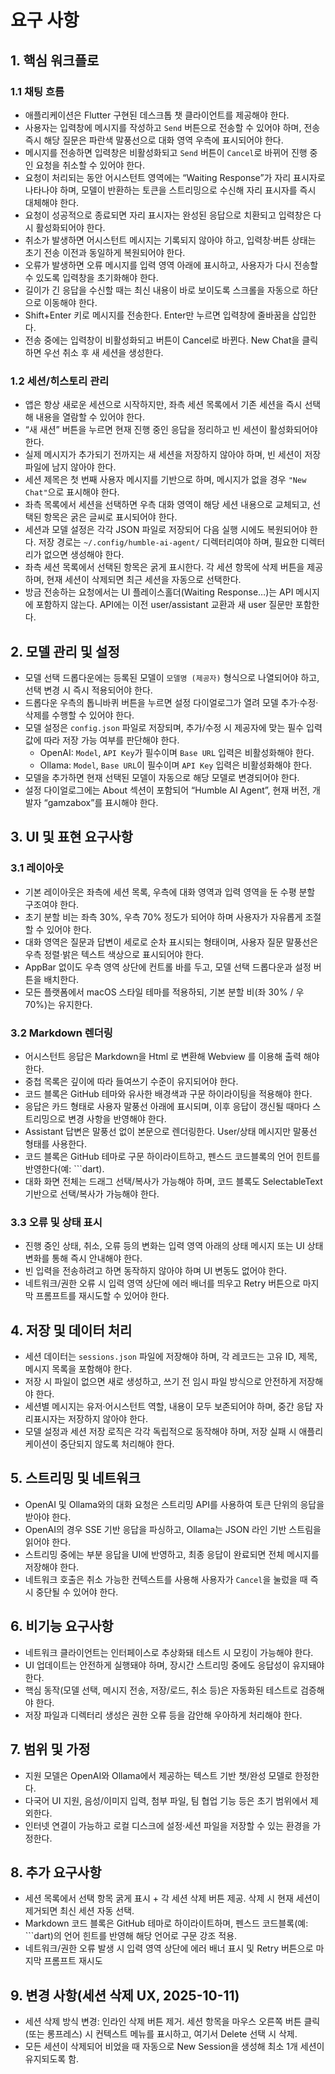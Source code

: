 # 요구 사항

## 1. 핵심 워크플로
### 1.1 채팅 흐름
- 애플리케이션은 Flutter 구현된 데스크톱 챗 클라이언트를 제공해야 한다.
- 사용자는 입력창에 메시지를 작성하고 `Send` 버튼으로 전송할 수 있어야 하며, 전송 즉시 해당 질문은 파란색 말풍선으로 대화 영역 우측에 표시되어야 한다.
- 메시지를 전송하면 입력창은 비활성화되고 `Send` 버튼이 `Cancel`로 바뀌어 진행 중인 요청을 취소할 수 있어야 한다.
- 요청이 처리되는 동안 어시스턴트 영역에는 “Waiting Response”가 자리 표시자로 나타나야 하며, 모델이 반환하는 토큰을 스트리밍으로 수신해 자리 표시자를 즉시 대체해야 한다.
- 요청이 성공적으로 종료되면 자리 표시자는 완성된 응답으로 치환되고 입력창은 다시 활성화되어야 한다.
- 취소가 발생하면 어시스턴트 메시지는 기록되지 않아야 하고, 입력창·버튼 상태는 초기 전송 이전과 동일하게 복원되어야 한다.
- 오류가 발생하면 오류 메시지를 입력 영역 아래에 표시하고, 사용자가 다시 전송할 수 있도록 입력창을 초기화해야 한다.
- 길이가 긴 응답을 수신할 때는 최신 내용이 바로 보이도록 스크롤을 자동으로 하단으로 이동해야 한다.
- Shift+Enter 키로 메시지를 전송한다. Enter만 누르면 입력창에 줄바꿈을 삽입한다.
- 전송 중에는 입력창이 비활성화되고 버튼이 Cancel로 바뀐다. New Chat을 클릭하면 우선 취소 후 새 세션을 생성한다.

### 1.2 세션/히스토리 관리
- 앱은 항상 새로운 세션으로 시작하지만, 좌측 세션 목록에서 기존 세션을 즉시 선택해 내용을 열람할 수 있어야 한다.
- “새 새션” 버튼을 누르면 현재 진행 중인 응답을 정리하고 빈 세션이 활성화되어야 한다.
- 실제 메시지가 추가되기 전까지는 새 세션을 저장하지 않아야 하며, 빈 세션이 저장 파일에 남지 않아야 한다.
- 세션 제목은 첫 번째 사용자 메시지를 기반으로 하며, 메시지가 없을 경우 `"New Chat"`으로 표시해야 한다.
- 좌측 목록에서 세션을 선택하면 우측 대화 영역이 해당 세션 내용으로 교체되고, 선택된 항목은 굵은 글씨로 표시되어야 한다.
- 세션과 모델 설정은 각각 JSON 파일로 저장되어 다음 실행 시에도 복원되어야 한다. 저장 경로는 `~/.config/humble-ai-agent/` 디렉터리여야 하며, 필요한 디렉터리가 없으면 생성해야 한다.
- 좌측 세션 목록에서 선택된 항목은 굵게 표시한다. 각 세션 항목에 삭제 버튼을 제공하며, 현재 세션이 삭제되면 최근 세션을 자동으로 선택한다.
- 방금 전송하는 요청에서는 UI 플레이스홀더(Waiting Response…)는 API 메시지에 포함하지 않는다. API에는 이전 user/assistant 교환과 새 user 질문만 포함한다.

## 2. 모델 관리 및 설정
- 모델 선택 드롭다운에는 등록된 모델이 `모델명 (제공자)` 형식으로 나열되어야 하고, 선택 변경 시 즉시 적용되어야 한다.
- 드롭다운 우측의 톱니바퀴 버튼을 누르면 설정 다이얼로그가 열려 모델 추가·수정·삭제를 수행할 수 있어야 한다.
- 모델 설정은 `config.json` 파일로 저장되며, 추가/수정 시 제공자에 맞는 필수 입력 값에 따라 저장 가능 여부를 판단해야 한다.
  - OpenAI: `Model`, `API Key`가 필수이며 `Base URL` 입력은 비활성화해야 한다.
  - Ollama: `Model`, `Base URL`이 필수이며 `API Key` 입력은 비활성화해야 한다.
- 모델을 추가하면 현재 선택된 모델이 자동으로 해당 모델로 변경되어야 한다.
- 설정 다이얼로그에는 About 섹션이 포함되어 “Humble AI Agent”, 현재 버전, 개발자 “gamzabox”를 표시해야 한다.

## 3. UI 및 표현 요구사항
### 3.1 레이아웃
- 기본 레이아웃은 좌측에 세션 목록, 우측에 대화 영역과 입력 영역을 둔 수평 분할 구조여야 한다.
- 초기 분할 비는 좌측 30%, 우측 70% 정도가 되어야 하며 사용자가 자유롭게 조절할 수 있어야 한다.
- 대화 영역은 질문과 답변이 세로로 순차 표시되는 형태이며, 사용자 질문 말풍선은 우측 정렬·밝은 텍스트 색상으로 표시되어야 한다.
- AppBar 없이도 우측 영역 상단에 컨트롤 바를 두고, 모델 선택 드롭다운과 설정 버튼을 배치한다.
- 모든 플랫폼에서 macOS 스타일 테마를 적용하되, 기본 분할 비(좌 30% / 우 70%)는 유지한다.

### 3.2 Markdown 렌더링
- 어시스턴트 응답은 Markdown을 Html 로 변환해 Webview 를 이용해 출력 해야 한다.
- 중첩 목록은 깊이에 따라 들여쓰기 수준이 유지되어야 한다.
- 코드 블록은 GitHub 테마와 유사한 배경색과 구문 하이라이팅을 적용해야 한다.
- 응답은 카드 형태로 사용자 말풍선 아래에 표시되며, 이후 응답이 갱신될 때마다 스트리밍으로 변경 사항을 반영해야 한다.
- Assistant 답변은 말풍선 없이 본문으로 렌더링한다. User/상태 메시지만 말풍선 형태를 사용한다.
- 코드 블록은 GitHub 테마로 구문 하이라이트하고, 펜스드 코드블록의 언어 힌트를 반영한다(예: ```dart).
- 대화 화면 전체는 드래그 선택/복사가 가능해야 하며, 코드 블록도 SelectableText 기반으로 선택/복사가 가능해야 한다.

### 3.3 오류 및 상태 표시
- 진행 중인 상태, 취소, 오류 등의 변화는 입력 영역 아래의 상태 메시지 또는 UI 상태 변화를 통해 즉시 안내해야 한다.
- 빈 입력을 전송하려고 하면 동작하지 않아야 하며 UI 변동도 없어야 한다.
- 네트워크/권한 오류 시 입력 영역 상단에 에러 배너를 띄우고 Retry 버튼으로 마지막 프롬프트를 재시도할 수 있어야 한다.

## 4. 저장 및 데이터 처리
- 세션 데이터는 `sessions.json` 파일에 저장해야 하며, 각 레코드는 고유 ID, 제목, 메시지 목록을 포함해야 한다.
- 저장 시 파일이 없으면 새로 생성하고, 쓰기 전 임시 파일 방식으로 안전하게 저장해야 한다.
- 세션별 메시지는 유저·어시스턴트 역할, 내용이 모두 보존되어야 하며, 중간 응답 자리표시자는 저장하지 않아야 한다.
- 모델 설정과 세션 저장 로직은 각각 독립적으로 동작해야 하며, 저장 실패 시 애플리케이션이 중단되지 않도록 처리해야 한다.

## 5. 스트리밍 및 네트워크
- OpenAI 및 Ollama와의 대화 요청은 스트리밍 API를 사용하여 토큰 단위의 응답을 받아야 한다.
- OpenAI의 경우 SSE 기반 응답을 파싱하고, Ollama는 JSON 라인 기반 스트림을 읽어야 한다.
- 스트리밍 중에는 부분 응답을 UI에 반영하고, 최종 응답이 완료되면 전체 메시지를 저장해야 한다.
- 네트워크 호출은 취소 가능한 컨텍스트를 사용해 사용자가 `Cancel`을 눌렀을 때 즉시 중단될 수 있어야 한다.

## 6. 비기능 요구사항
- 네트워크 클라이언트는 인터페이스로 추상화돼 테스트 시 모킹이 가능해야 한다.
- UI 업데이트는 안전하게 실행돼야 하며, 장시간 스트리밍 중에도 응답성이 유지돼야 한다.
- 핵심 동작(모델 선택, 메시지 전송, 저장/로드, 취소 등)은 자동화된 테스트로 검증해야 한다.
- 저장 파일과 디렉터리 생성은 권한 오류 등을 감안해 우아하게 처리해야 한다.

## 7. 범위 및 가정
- 지원 모델은 OpenAI와 Ollama에서 제공하는 텍스트 기반 챗/완성 모델로 한정한다.
- 다국어 UI 지원, 음성/이미지 입력, 첨부 파일, 팀 협업 기능 등은 초기 범위에서 제외한다.
- 인터넷 연결이 가능하고 로컬 디스크에 설정·세션 파일을 저장할 수 있는 환경을 가정한다.

## 8. 추가 요구사항
- 세션 목록에서 선택 항목 굵게 표시 + 각 세션 삭제 버튼 제공. 삭제 시 현재 세션이 제거되면 최신 세션 자동 선택.
- Markdown 코드 블록은 GitHub 테마로 하이라이트하며, 펜스드 코드블록(예: ```dart)의 언어 힌트를 반영해 해당 언어로 구문 강조 적용.
- 네트워크/권한 오류 발생 시 입력 영역 상단에 에러 배너 표시 및 Retry 버튼으로 마지막 프롬프트 재시도


## 9. 변경 사항(세션 삭제 UX, 2025-10-11)
- 세션 삭제 방식 변경: 인라인 삭제 버튼 제거. 세션 항목을 마우스 오른쪽 버튼 클릭(또는 롱프레스) 시 컨텍스트 메뉴를 표시하고, 여기서 Delete 선택 시 삭제.
- 모든 세션이 삭제되어 비었을 때 자동으로 New Session을 생성해 최소 1개 세션이 유지되도록 함.

